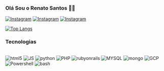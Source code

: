 ### Olá Sou o Renato Santos 🙋🏿

[![Instagram](https://img.shields.io/badge/Instagram-E4405F?style=for-the-badge&logo=instagram&logoColor=white)](https://www.instagram.com/renato.psantos/)
[![Instagram](https://img.shields.io/badge/LinkedIn-0077B5?style=for-the-badge&logo=linkedin&logoColor=white)](https://www.linkedin.com/in/renato-santos-07a545213/)
[![Instagram](https://img.shields.io/badge/Twitter-1DA1F2?style=for-the-badge&logo=twitter&logoColor=white)](https://twitter.com/Re_TheBoss)

[![Top Langs](https://github-readme-stats.vercel.app/api/top-langs/?username=renatopss&layout=donut&theme=dracula)](https://github.com/anuraghazra/github-readme-stats)

### Tecnologias

<div style="display: inline_block"><br>
<img aling="center" alt="html5" src="https://img.shields.io/badge/HTML5-E34F26?style=for-the-badge&logo=html5&logoColor=white" />
<img aling="center" alt="JS" src="https://img.shields.io/badge/JavaScript-323330?style=for-the-badge&logo=javascript&logoColor=F7DF1E" />
<img aling="center" alt="python" src="https://img.shields.io/badge/Python-14354C?style=for-the-badge&logo=python&logoColor=white" />
<img aling="center" alt="PHP" src="https://img.shields.io/badge/PHP-777BB4?style=for-the-badge&logo=php&logoColor=white" />
<img aling="center" alt="rubyonrails" src="https://img.shields.io/badge/Ruby_on_Rails-CC0000?style=for-the-badge&logo=ruby-on-rails&logoColor=white" />
<img aling="center" alt="MYSQL" src="https://img.shields.io/badge/MySQL-00000F?style=for-the-badge&logo=mysql&logoColor=white" />
<img aling="center" alt="mongo" src="https://img.shields.io/badge/MongoDB-4EA94B?style=for-the-badge&logo=mongodb&logoColor=white" />
<img aling="center" alt="GCP" src="https://img.shields.io/badge/Google_Cloud-4285F4?style=for-the-badge&logo=google-cloud&logoColor=white" />
<img aling="center" alt="Powershell" src="https://img.shields.io/badge/powershell-5391FE?style=for-the-badge&logo=powershell&logoColor=white" />
<img aling="center" alt="bash" src="https://img.shields.io/badge/GNU%20Bash-4EAA25?style=for-the-badge&logo=GNU%20Bash&logoColor=white" />
</div>
